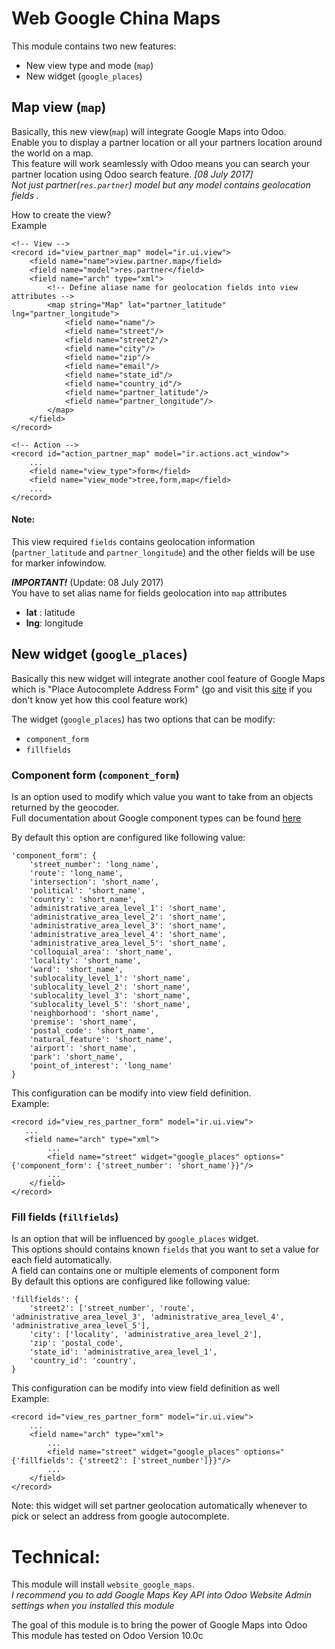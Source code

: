 Web Google China Maps
===============    

This module contains two new features:
 - New view type and mode (`map`)
 - New widget (`google_places`)
 

## Map view (`map`)
Basically, this new view(`map`) will integrate Google Maps into Odoo.    
Enable you to display a partner location or all your partners location around the world on a map.   
This feature will work seamlessly with Odoo means you can search your partner location using Odoo search feature.
_[08 July 2017]_    
_Not just partner(`res.partner`) model but any model contains geolocation fields ._   


How to create the view?    
Example
>
    <!-- View -->
    <record id="view_partner_map" model="ir.ui.view">
        <field name="name">view.partner.map</field>
        <field name="model">res.partner</field>
        <field name="arch" type="xml">
            <!-- Define aliase name for geolocation fields into view attributes -->
            <map string="Map" lat="partner_latitude" lng="partner_longitude">
                <field name="name"/>
                <field name="street"/>
                <field name="street2"/>
                <field name="city"/>
                <field name="zip"/>
                <field name="email"/>
                <field name="state_id"/>
                <field name="country_id"/>
                <field name="partner_latitude"/>
                <field name="partner_longitude"/>
            </map>
        </field>
    </record>
    
    <!-- Action -->
    <record id="action_partner_map" model="ir.actions.act_window">
        ...
        <field name="view_type">form</field>
        <field name="view_mode">tree,form,map</field>
        ...
    </record>

 #### Note:
 This view required `fields` contains geolocation information (`partner_latitude` and `partner_longitude`) and the other fields will be use for marker infowindow.    
 
 ***IMPORTANT!*** (Update: 08 July 2017)   
You have to set alias name for fields geolocation into `map` attributes  
- __lat__ : latitude
- __lng__: longitude 


## New widget (`google_places`)

Basically this new widget will integrate another cool feature of Google Maps which is "Place Autocomplete Address Form" (go and visit this [site](https://developers.google.com/maps/documentation/javascript/examples/places-autocomplete-addressform) if you don't know yet how this cool feature work) 

The widget (`google_places`) has two options that can be modify:
 - `component_form`   
 - `fillfields`

### Component form (`component_form`)
Is an option used to modify which value you want to take from an objects returned by the geocoder.    
Full documentation about Google component types can be found [here](https://developers.google.com/maps/documentation/geocoding/intro#Types)

By default this option are configured like following value:
>
    'component_form': {
        'street_number': 'long_name',
        'route': 'long_name',
        'intersection': 'short_name',
        'political': 'short_name',
        'country': 'short_name',
        'administrative_area_level_1': 'short_name',
        'administrative_area_level_2': 'short_name',
        'administrative_area_level_3': 'short_name',
        'administrative_area_level_4': 'short_name',
        'administrative_area_level_5': 'short_name',
        'colloquial_area': 'short_name',
        'locality': 'short_name',
        'ward': 'short_name',
        'sublocality_level_1': 'short_name',
        'sublocality_level_2': 'short_name',
        'sublocality_level_3': 'short_name',
        'sublocality_level_5': 'short_name',
        'neighborhood': 'short_name',
        'premise': 'short_name',
        'postal_code': 'short_name',
        'natural_feature': 'short_name',
        'airport': 'short_name',
        'park': 'short_name',
        'point_of_interest': 'long_name'
    }

This configuration can be modify into view field definition.    
Example:
> 
    <record id="view_res_partner_form" model="ir.ui.view">
       ...
       <field name="arch" type="xml">
            ...
            <field name="street" widget="google_places" options="{'component_form': {'street_number': 'short_name'}}"/>
            ...
        </field>
    </record>


### Fill fields (`fillfields`)
Is an option that will be influenced by `google_places` widget.    
This options should contains known `fields` that you want to set a value for each field automatically.    
A field can contains one or multiple elements of component form    
By default this options are configured like following value:
>
    'fillfields': {
        'street2': ['street_number', 'route', 'administrative_area_level_3', 'administrative_area_level_4', 'administrative_area_level_5'],
        'city': ['locality', 'administrative_area_level_2'],
        'zip': 'postal_code',
        'state_id': 'administrative_area_level_1',
        'country_id': 'country',
    }

        
This configuration can be modify into view field definition as well    
Example:
>
    <record id="view_res_partner_form" model="ir.ui.view">
        ...
        <field name="arch" type="xml">
            ...
            <field name="street" widget="google_places" options="{'fillfields': {'street2': ['street_number']}}"/>
            ...
        </field>
    </record>


Note: this widget will set partner geolocation automatically whenever to pick or select an address from google autocomplete.

# Technical:
This module will install `website_google_maps`.    
*I recommend you to add Google Maps Key API into Odoo Website Admin settings when you installed this module*


The goal of this module is to bring the power of Google Maps into Odoo    
This module has tested on Odoo Version 10.0c    

